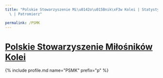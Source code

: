 ```yaml
---
title: "Polskie Stowarzyszenie Mi\u0142o\u015Bnik\xF3w Kolei | Statystyki patronite.pl\
  \ | Patromierz"

permalink: /PSMK
---
```


# [Polskie Stowarzyszenie Miłośników Kolei](https://patronite.pl/PSMK)

{% include profile.md name="PSMK" prefix="p" %}
